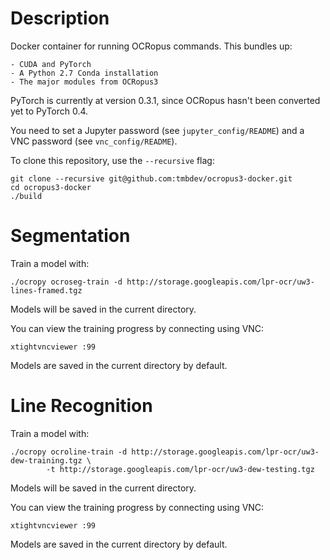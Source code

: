 Description
===========

Docker container for running OCRopus commands. This bundles up:

    - CUDA and PyTorch
    - A Python 2.7 Conda installation
    - The major modules from OCRopus3

PyTorch is currently at version 0.3.1, since OCRopus hasn't been converted yet
to PyTorch 0.4.

You need to set a Jupyter password (see `jupyter_config/README`) and
a VNC password (see `vnc_config/README`).

To clone this repository, use the `--recursive` flag:

    git clone --recursive git@github.com:tmbdev/ocropus3-docker.git
    cd ocropus3-docker
    ./build

Segmentation
============

Train a model with:

    ./ocropy ocroseg-train -d http://storage.googleapis.com/lpr-ocr/uw3-lines-framed.tgz

Models will be saved in the current directory.

You can view the training progress by connecting using VNC:

    xtightvncviewer :99

Models are saved in the current directory by default.

Line Recognition
================

Train a model with:

    ./ocropy ocroline-train -d http://storage.googleapis.com/lpr-ocr/uw3-dew-training.tgz \
            -t http://storage.googleapis.com/lpr-ocr/uw3-dew-testing.tgz

Models will be saved in the current directory.

You can view the training progress by connecting using VNC:

    xtightvncviewer :99

Models are saved in the current directory by default.

